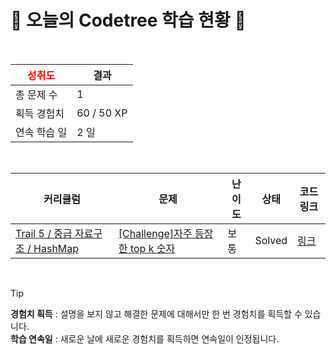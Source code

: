 # 🌲 오늘의 Codetree 학습 현황 🌲

<br />

| <span style="color:red;display:block;text-align:center;"> **성취도**</span> | 결과 |
|---|---|
| 총 문제 수 | 1 |
| 획득 경험치 | 60 / 50 XP |
| 연속 학습 일 | 2 일 |

<br />

|커리큘럼|문제|난이도|상태|코드 링크|
|---|---|---|---|---|
|[Trail 5 / 중급 자료구조 / HashMap](https://www.codetree.ai/trail-info/intermediate-mid/)|[[Challenge]자주 등장한 top k 숫자](https://www.codetree.ai/trails/complete/curated-cards/challenge-top-k-frequent-elements/)|보통|Solved|[링크](https://github.com/sungheeyun-bit/Codetree-TILs/blob/main/251003/%EC%9E%90%EC%A3%BC%20%EB%93%B1%EC%9E%A5%ED%95%9C%20top%20K%20%EC%88%AB%EC%9E%90/top-k-frequent-elements.js)|


<br />

> [!TIP]
> **경험치 획득** : 설명을 보지 않고 해결한 문제에 대해서만 한 번 경험치를 획득할 수 있습니다.  
> **학습 연속일** : 새로운 날에 새로운 경험치를 획득하면 연속일이 인정됩니다.

